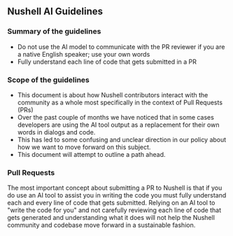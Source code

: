 
## Nushell AI Guidelines

### Summary of the guidelines

- Do not use the AI model to communicate with the PR reviewer if you are a native English speaker;
use your own words
- Fully understand each line of code that gets submitted in a PR

### Scope of the guidelines

- This document is about how Nushell contributors interact with the community as a whole
most specifically in the context of Pull Requests (PRs)
- Over the past couple of months we have noticed that in some cases developers
are using the AI tool output as a replacement for their own words in dialogs
and code.
- This has led to some confusing and unclear direction in our policy about
how we want to move forward on this subject.  
- This document will attempt
to outline a path ahead.

### Pull Requests

The most important concept about submitting a PR to Nushell is that if
you do use an AI tool to assist you in writing the code you must fully
understand each and every line of code that gets submitted.  Relying
on an AI tool to "write the code for you" and not carefully reviewing
each line of code that gets generated and understanding what it does
will not help the Nushell community and codebase move forward in a sustainable
fashion.
